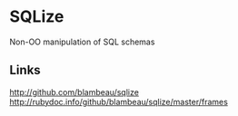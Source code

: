 # SQLize

Non-OO manipulation of SQL schemas

## Links

http://github.com/blambeau/sqlize
http://rubydoc.info/github/blambeau/sqlize/master/frames

